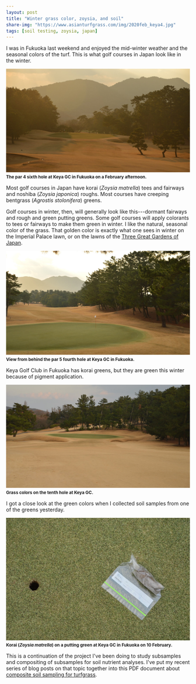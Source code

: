 ```yaml
---
layout: post
title: "Winter grass color, zoysia, and soil"
share-img: "https://www.asianturfgrass.com/img/2020feb_keya4.jpg"
tags: [soil testing, zoysia, japan]
---
```


I was in Fukuoka last weekend and enjoyed the mid-winter weather and the seasonal colors of the turf. This is what golf courses in Japan look like in the winter.

![6th at keya in february](/img/2020feb_keya6.jpg)
<small><strong>The par 4 sixth hole at Keya GC in Fukuoka on a February afternoon.</strong></small>

Most golf courses in Japan have korai (*Zoysia matrella*) tees and fairways and noshiba (*Zoysia japonica*) roughs. Most courses have creeping bentgrass (*Agrostis stolonifera*) greens. 

Golf courses in winter, then, will generally look like this---dormant fairways and rough and green putting greens. Some golf courses will apply colorants to tees or fairways to make them green in winter. I like the natural, seasonal color of the grass. That golden color is exactly what one sees in winter on the Imperial Palace lawn, or on the lawns of the [Three Great Gardens of Japan](https://en.wikipedia.org/wiki/Three_Great_Gardens_of_Japan).

![4th at keya in february](/img/2020feb_keya4.jpg)
<small><strong>View from behind the par 5 fourth hole at Keya GC in Fukuoka.</strong></small>

Keya Golf Club in Fukuoka has korai greens, but they are green this winter because of pigment application.

![10th keya in february](/img/2020feb_keya10.jpg)
<small><strong>Grass colors on the tenth hole at Keya GC.</strong></small>

I got a close look at the green colors when I collected soil samples from one of the greens yesterday.

![soil core keya 11](/img/2020feb_keya11_soil.jpg)
<small><strong>Korai (*Zoysia matrella*) on a putting green at Keya GC in Fukuoka on 10 February.</strong></small>

This is a continuation of the project I've been doing to study subsamples and compositing of subsamples for soil nutrient analyses. I've put my recent series of blog posts on that topic together into this PDF document about [composite soil sampling for turfgrass](http://www.files.asianturfgrass.com/202002_composite_sampling.pdf).
